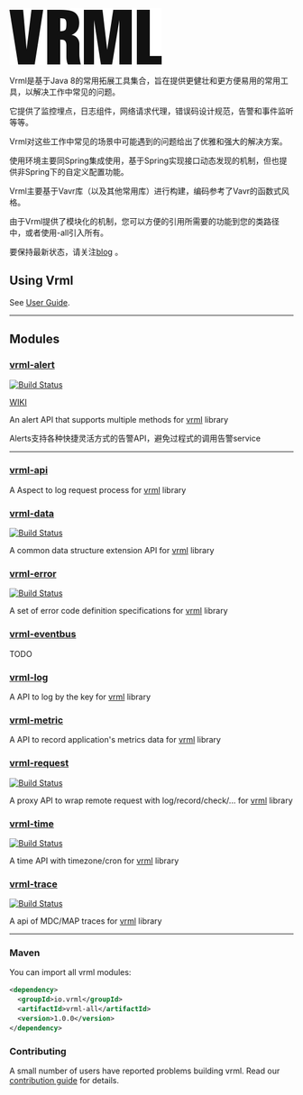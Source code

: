 [![vrml-logo](./resources/logo.png)](./README.md)

Vrml是基于Java 8的常用拓展工具集合，旨在提供更健壮和更方便易用的常用工具，以解决工作中常见的问题。

它提供了监控埋点，日志组件，网络请求代理，错误码设计规范，告警和事件监听等等。

Vrml对这些工作中常见的场景中可能遇到的问题给出了优雅和强大的解决方案。

使用环境主要同Spring集成使用，基于Spring实现接口动态发现的机制，但也提供非Spring下的自定义配置功能。

Vrml主要基于Vavr库（以及其他常用库）进行构建，编码参考了Vavr的函数式风格。

由于Vrml提供了模块化的机制，您可以方便的引用所需要的功能到您的类路径中，或者使用-all引入所有。

要保持最新状态，请关注[blog](./README.md) 。

## Using Vrml

See [User Guide](./README.md).

-------------------------------------------------------------------------------

## Modules

### [vrml-alert](./vrml-alert) 

[![Build Status](https://travis-ci.org/vavr-io/vavr-gson.svg?branch=master)](https://travis-ci.org/vavr-io/vavr-gson)

[WIKI](./vrml-alert/WIKI.md)

An alert API that supports multiple methods for [vrml](./README.md) library

Alerts支持各种快捷灵活方式的告警API，避免过程式的调用告警service

---------------------------------------------------------------------

### [vrml-api](./vrml-api)

A Aspect to log request process for [vrml](./README.md) library

### [vrml-data](./vrml-data)

[![Build Status](https://travis-ci.org/vavr-io/vavr-gson.svg?branch=master)](https://travis-ci.org/vavr-io/vavr-gson)

A common data structure extension API for [vrml](./README.md) library

### [vrml-error](./vrml-error)

[![Build Status](https://travis-ci.org/vavr-io/vavr-gson.svg?branch=master)](https://travis-ci.org/vavr-io/vavr-gson)

A set of error code definition specifications for [vrml](./README.md) library

### [vrml-eventbus](./vrml-eventbus)

TODO

### [vrml-log](./vrml-log)

A API to log by the key for [vrml](./README.md) library

### [vrml-metric](./vrml-metric)

A API to record application's metrics data for [vrml](./README.md) library

### [vrml-request](./vrml-request)

[![Build Status](https://travis-ci.org/vavr-io/vavr-gson.svg?branch=master)](https://travis-ci.org/vavr-io/vavr-gson)

A proxy API to wrap remote request with log/record/check/... for [vrml](./README.md) library

### [vrml-time](./vrml-time)

[![Build Status](https://travis-ci.org/vavr-io/vavr-gson.svg?branch=master)](https://travis-ci.org/vavr-io/vavr-gson)

A time API with timezone/cron for [vrml](./README.md) library

### [vrml-trace](./vrml-trace)

[![Build Status](https://travis-ci.org/vavr-io/vavr-gson.svg?branch=master)](https://travis-ci.org/vavr-io/vavr-gson)

A api of MDC/MAP traces for [vrml](./README.md) library

-------------------------------------------------------------------------------

### Maven

You can import all vrml modules:

```xml
<dependency>
  <groupId>io.vrml</groupId>
  <artifactId>vrml-all</artifactId>
  <version>1.0.0</version>
</dependency>
```

### Contributing

A small number of users have reported problems building vrml. Read our [contribution guide](./CONTRIBUTING.md) for details.
